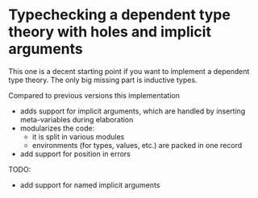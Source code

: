 # Typechecking a dependent type theory with holes and implicit arguments

This one is a decent starting point if you want to implement a dependent type theory. The only big missing part is inductive types.

Compared to previous versions this implementation

- adds support for implicit arguments, which are handled by inserting meta-variables during elaboration
- modularizes the code:
  - it is split in various modules
  - environments (for types, values, etc.) are packed in one record
- add support for position in errors

TODO:

- add support for named implicit arguments
